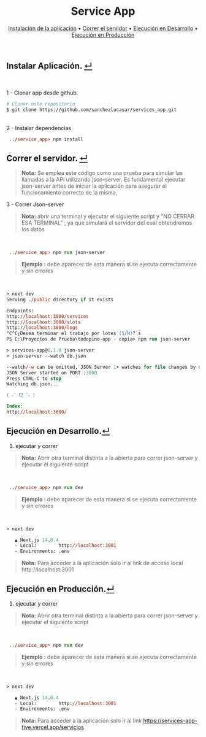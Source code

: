 <h1 align="center">
Service App
</h1>

<p id='menu' align="center">
   <a href="#instalacion">Instalación de la aplicación</a> •
  <a href="#jsonServer">Correr el servidor</a> •
  <a href="#ejecutarDev">Ejecución en Desarrollo</a> •
   <a href="#ejecutarProd">Ejecución en Producción</a>   
</p>

<br>

<div id='instalacion'>

## Instalar Aplicación. <a href=#menu >&crarr;</a>  
<br>

1 - Clonar app desde github. 
```bash
# Clonar este repositorio
$ git clone https://github.com/sanchezlucasar/services_app.git
```
<br>
2 - Instalar dependencias  
<br>

 ```ps
  ../service_app> npm install
 ```
 </div>
 <div id='jsonServer'>

## Correr el servidor. <a href=#menu >&crarr;</a>  

> **Nota:** 
> Se emplea este código como una prueba para simular las llamadas a la API utilizando json-server. Es fundamental ejecutar json-server antes de iniciar la aplicación para asegurar el funcionamiento correcto de la misma.

3 - Correr Json-server  
> **Nota:** 
>abrir una terminal y ejecutar el siguiente script y "NO CERRAR ESA TERMINAL" , ya que simulará el servidor del cual obtendremos los datos

<br>

 ```ps
  ../service_app> npm run json-server
 ```

 >**Ejemplo :** debe aparecer de esta manera si se ejecuta correctamente y sin errores
<br>

```ps
> next dev
Serving ./public directory if it exists

Endpoints:
http://localhost:3000/services
http://localhost:3000/slots
http://localhost:3000/logs
^C^C¿Desea terminar el trabajo por lotes (S/N)? s
PS C:\Proyectos de Prueba\todopino-app - copia> npm run json-server

> services-app@0.1.0 json-server
> json-server --watch db.json

--watch/-w can be omitted, JSON Server 1+ watches for file changes by default
JSON Server started on PORT :3000
Press CTRL-C to stop
Watching db.json...

( ˶ˆ ᗜ ˆ˵ )

Index:
http://localhost:3000/

```


<div id='ejecutarDev'>

## Ejecución en Desarrollo.<a href=#menu >&crarr;</a>

1. ejecutar y correr 
> **Nota:** 
>Abrir otra terminal distinta a la abierta para correr json-server y ejecutar el siguiente script
<br>

 ```ps
  ../service_app> npm run dev
 ```
>**Ejemplo :** debe aparecer de esta manera si se ejecuta correctamente y sin errores
<br>

```ps
> next dev

   ▲ Next.js 14.0.4
   - Local:        http://localhost:3001
   - Environments: .env
```

> **Nota:** 
> Para acceder a la aplicación solo ir al link de acceso local   http://localhost:3001 
</div>



<div id='ejecutarProd'>

## Ejecución en Producción.<a href=#menu >&crarr;</a>

1. ejecutar y correr 
> **Nota:** 
>Abrir otra terminal distinta a la abierta para correr json-server y ejecutar el siguiente script
<br>

 ```ps
  ../service_app> npm run dev
 ```
>**Ejemplo :** debe aparecer de esta manera si se ejecuta correctamente y sin errores
<br>

```ps
> next dev

   ▲ Next.js 14.0.4
   - Local:        http://localhost:3001
   - Environments: .env
```

> **Nota:** 
> Para acceder a la aplicación solo ir al link https://services-app-five.vercel.app/servicios
</div>

